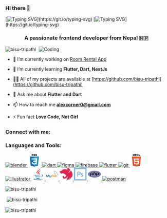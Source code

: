 ### Hi there 👋

[![Typing SVG](https://readme-typing-svg.demolab.com?font=Fira+Code&pause=1000&width=435&lines=Hi!+I+am+Bishal+D.C+Tripathi.)](https://git.io/typing-svg)
[![Typing SVG](https://readme-typing-svg.demolab.com?font=JetBrains&pause=1000&color=FF00F8&background=FFFFFF00&width=435&lines=I+am+a+Mobile+App+Developer.)](https://git.io/typing-svg)
<h3 align="center">A passionate frontend developer from Nepal 🇳🇵</h3>
<img align="right" alt="Coding" width="400" src="https://i.gifer.com/4zeM.gif">



<p align="left"> <img src="https://komarev.com/ghpvc/?username=bisu-tripathi&label=Profile%20views&color=0e75b6&style=flat" alt="bisu-tripathi" /> </p>

- 🔭 I’m currently working on [Room Rental App](https://github.com/lgic-2018/Room_Rental.git)

- 🌱 I’m currently learning **Flutter, Dart, NestJs**

- 👨‍💻 All of my projects are available at [https://github.com/bisu-tripathi](https://github.com/bisu-tripathi)

- 💬 Ask me about **Flutter and Dart**

- 📫 How to reach me **alexcorner0@gmail.com**

- ⚡ Fun fact **Love Code, Not Girl**

<h3 align="left">Connect with me:</h3>
<p align="left">
</p>

<h3 align="left">Languages and Tools:</h3>
<p align="left"> <a href="https://www.blender.org/" target="_blank" rel="noreferrer"> <img src="https://download.blender.org/branding/community/blender_community_badge_white.svg" alt="blender" width="40" height="40"/> </a> <a href="https://www.w3schools.com/css/" target="_blank" rel="noreferrer"> <img src="https://raw.githubusercontent.com/devicons/devicon/master/icons/css3/css3-original-wordmark.svg" alt="css3" width="40" height="40"/> </a> <a href="https://dart.dev" target="_blank" rel="noreferrer"> <img src="https://www.vectorlogo.zone/logos/dartlang/dartlang-icon.svg" alt="dart" width="40" height="40"/> </a> <a href="https://www.figma.com/" target="_blank" rel="noreferrer"> <img src="https://www.vectorlogo.zone/logos/figma/figma-icon.svg" alt="figma" width="40" height="40"/> </a> <a href="https://firebase.google.com/" target="_blank" rel="noreferrer"> <img src="https://www.vectorlogo.zone/logos/firebase/firebase-icon.svg" alt="firebase" width="40" height="40"/> </a> <a href="https://flutter.dev" target="_blank" rel="noreferrer"> <img src="https://www.vectorlogo.zone/logos/flutterio/flutterio-icon.svg" alt="flutter" width="40" height="40"/> </a> <a href="https://git-scm.com/" target="_blank" rel="noreferrer"> <img src="https://www.vectorlogo.zone/logos/git-scm/git-scm-icon.svg" alt="git" width="40" height="40"/> </a> <a href="https://www.w3.org/html/" target="_blank" rel="noreferrer"> <img src="https://raw.githubusercontent.com/devicons/devicon/master/icons/html5/html5-original-wordmark.svg" alt="html5" width="40" height="40"/> </a> <a href="https://www.adobe.com/in/products/illustrator.html" target="_blank" rel="noreferrer"> <img src="https://www.vectorlogo.zone/logos/adobe_illustrator/adobe_illustrator-icon.svg" alt="illustrator" width="40" height="40"/> </a> <a href="https://www.java.com" target="_blank" rel="noreferrer"> <img src="https://raw.githubusercontent.com/devicons/devicon/master/icons/java/java-original.svg" alt="java" width="40" height="40"/> </a> <a href="https://www.mysql.com/" target="_blank" rel="noreferrer"> <img src="https://raw.githubusercontent.com/devicons/devicon/master/icons/mysql/mysql-original-wordmark.svg" alt="mysql" width="40" height="40"/> </a> <a href="https://nestjs.com/" target="_blank" rel="noreferrer"> <img src="https://raw.githubusercontent.com/devicons/devicon/master/icons/nestjs/nestjs-plain.svg" alt="nestjs" width="40" height="40"/> </a> <a href="https://www.photoshop.com/en" target="_blank" rel="noreferrer"> <img src="https://raw.githubusercontent.com/devicons/devicon/master/icons/photoshop/photoshop-line.svg" alt="photoshop" width="40" height="40"/> </a> <a href="https://www.php.net" target="_blank" rel="noreferrer"> <img src="https://raw.githubusercontent.com/devicons/devicon/master/icons/php/php-original.svg" alt="php" width="40" height="40"/> </a> <a href="https://postman.com" target="_blank" rel="noreferrer"> <img src="https://www.vectorlogo.zone/logos/getpostman/getpostman-icon.svg" alt="postman" width="40" height="40"/> </a> </p

<p><img align="center" src="https://github-readme-stats.vercel.app/api/top-langs?username=bisu-tripathi&show_icons=true&locale=en&layout=compact" alt="bisu-tripathi" /></p>

<p>&nbsp;<img align="center" src="https://github-readme-stats.vercel.app/api?username=bisu-tripathi&show_icons=true&locale=en" alt="bisu-tripathi" /></p>

<p><img align="center" src="https://github-readme-streak-stats.herokuapp.com/?user=bisu-tripathi&" alt="bisu-tripathi" /></p>




